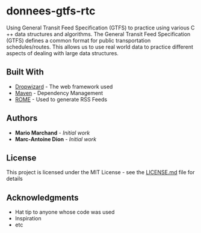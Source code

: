 # donnees-gtfs-rtc

Using General Transit Feed Specification (GTFS) to practice using various C ++ data structures and algorithms. The General Transit Feed Specification (GTFS) defines a common format for public transportation schedules/routes. This allows us to use real world data to practice different aspects of dealing with large data structures.

## Built With

* [Dropwizard](http://www.dropwizard.io/1.0.2/docs/) - The web framework used
* [Maven](https://maven.apache.org/) - Dependency Management
* [ROME](https://rometools.github.io/rome/) - Used to generate RSS Feeds

## Authors

* **Mario Marchand** - *Initial work*
* **Marc-Antoine Dion** - *Initial work*

## License

This project is licensed under the MIT License - see the [LICENSE.md](LICENSE.md) file for details

## Acknowledgments

* Hat tip to anyone whose code was used
* Inspiration
* etc
